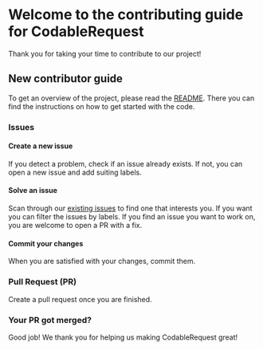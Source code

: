 # Welcome to the contributing guide for CodableRequest

Thank you for taking your time to contribute to our project!

## New contributor guide

To get an overview of the project, please read the [README](https://github.com/kula-app/CodableRequest/blob/main/README.md). There you can find the instructions on how to get started with the code.

### Issues

#### Create a new issue

If you detect a problem, check if an issue already exists. If not, you can open a new issue and add suiting labels.

#### Solve an issue

Scan through our [existing issues](https://github.com/kula-app/CodableRequest/issues) to find one that interests you. If you want you can filter the issues by labels. If you find an issue you want to work on, you are welcome to open a PR with a fix.

#### Commit your changes

When you are satisfied with your changes, commit them.

### Pull Request (PR)

Create a pull request once you are finished.

### Your PR got merged?

Good job! We thank you for helping us making CodableRequest great!
